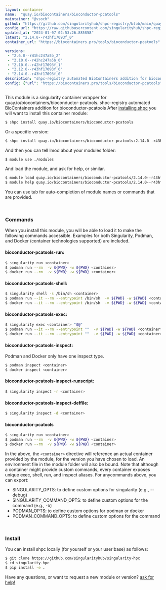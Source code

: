 ```yaml
---
layout: container
name:  "quay.io/biocontainers/bioconductor-pcatools"
maintainer: "@vsoch"
github: "https://github.com/singularityhub/shpc-registry/blob/main/quay.io/biocontainers/bioconductor-pcatools/container.yaml"
config_url: "https://raw.githubusercontent.com/singularityhub/shpc-registry/main/quay.io/biocontainers/bioconductor-pcatools/container.yaml"
updated_at: "2024-01-07 02:53:26.885858"
latest: "2.14.0--r43hf17093f_0"
container_url: "https://biocontainers.pro/tools/bioconductor-pcatools"

versions:
 - "2.6.0--r41hc247a5b_2"
 - "2.10.0--r42hc247a5b_0"
 - "2.10.0--r42hf17093f_1"
 - "2.12.0--r43hf17093f_0"
 - "2.14.0--r43hf17093f_0"
description: "shpc-registry automated BioContainers addition for bioconductor-pcatools"
config: {"url": "https://biocontainers.pro/tools/bioconductor-pcatools", "maintainer": "@vsoch", "description": "shpc-registry automated BioContainers addition for bioconductor-pcatools", "latest": {"2.14.0--r43hf17093f_0": "sha256:527cf6207741cc4e61347195b607eb087caf3a4caeca40b282ca4ebc4116f026"}, "tags": {"2.6.0--r41hc247a5b_2": "sha256:ecc5a61ff97f7cf1ae1807a5d1530c04b4ed91d1e2863a6d85063ba4a24c4734", "2.10.0--r42hc247a5b_0": "sha256:cfe52596c08d57a337eec5873bb84e503bbc1497b74db5a64f64f5051ec5a5c9", "2.10.0--r42hf17093f_1": "sha256:af5ba81a239cd5022befc70e0534354f1e9b33e370407334e7c1a4bbf3d709aa", "2.12.0--r43hf17093f_0": "sha256:32844ee65f9bc8050b4571d77e47819102bd16316f04838b6712f53527552dc1", "2.14.0--r43hf17093f_0": "sha256:527cf6207741cc4e61347195b607eb087caf3a4caeca40b282ca4ebc4116f026"}, "docker": "quay.io/biocontainers/bioconductor-pcatools"}
---
```


This module is a singularity container wrapper for quay.io/biocontainers/bioconductor-pcatools.
shpc-registry automated BioContainers addition for bioconductor-pcatools
After [installing shpc](#install) you will want to install this container module:


```bash
$ shpc install quay.io/biocontainers/bioconductor-pcatools
```

Or a specific version:

```bash
$ shpc install quay.io/biocontainers/bioconductor-pcatools:2.14.0--r43hf17093f_0
```

And then you can tell lmod about your modules folder:

```bash
$ module use ./modules
```

And load the module, and ask for help, or similar.

```bash
$ module load quay.io/biocontainers/bioconductor-pcatools/2.14.0--r43hf17093f_0
$ module help quay.io/biocontainers/bioconductor-pcatools/2.14.0--r43hf17093f_0
```

You can use tab for auto-completion of module names or commands that are provided.

<br>

### Commands

When you install this module, you will be able to load it to make the following commands accessible.
Examples for both Singularity, Podman, and Docker (container technologies supported) are included.

#### bioconductor-pcatools-run:

```bash
$ singularity run <container>
$ podman run --rm  -v ${PWD} -w ${PWD} <container>
$ docker run --rm  -v ${PWD} -w ${PWD} <container>
```

#### bioconductor-pcatools-shell:

```bash
$ singularity shell -s /bin/sh <container>
$ podman run --it --rm --entrypoint /bin/sh  -v ${PWD} -w ${PWD} <container>
$ docker run --it --rm --entrypoint /bin/sh  -v ${PWD} -w ${PWD} <container>
```

#### bioconductor-pcatools-exec:

```bash
$ singularity exec <container> "$@"
$ podman run --it --rm --entrypoint ""  -v ${PWD} -w ${PWD} <container> "$@"
$ docker run --it --rm --entrypoint ""  -v ${PWD} -w ${PWD} <container> "$@"
```

#### bioconductor-pcatools-inspect:

Podman and Docker only have one inspect type.

```bash
$ podman inspect <container>
$ docker inspect <container>
```

#### bioconductor-pcatools-inspect-runscript:

```bash
$ singularity inspect -r <container>
```

#### bioconductor-pcatools-inspect-deffile:

```bash
$ singularity inspect -d <container>
```



#### bioconductor-pcatools

```bash
$ singularity run <container>
$ podman run --rm  -v ${PWD} -w ${PWD} <container>
$ docker run --rm  -v ${PWD} -w ${PWD} <container>
```


In the above, the `<container>` directive will reference an actual container provided
by the module, for the version you have chosen to load. An environment file in the
module folder will also be bound. Note that although a container
might provide custom commands, every container exposes unique exec, shell, run, and
inspect aliases. For anycommands above, you can export:

 - SINGULARITY_OPTS: to define custom options for singularity (e.g., --debug)
 - SINGULARITY_COMMAND_OPTS: to define custom options for the command (e.g., -b)
 - PODMAN_OPTS: to define custom options for podman or docker
 - PODMAN_COMMAND_OPTS: to define custom options for the command

<br>

### Install

You can install shpc locally (for yourself or your user base) as follows:

```bash
$ git clone https://github.com/singularityhub/singularity-hpc
$ cd singularity-hpc
$ pip install -e .
```

Have any questions, or want to request a new module or version? [ask for help!](https://github.com/singularityhub/singularity-hpc/issues)